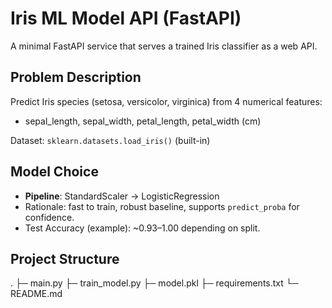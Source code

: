 # Iris ML Model API (FastAPI)

A minimal FastAPI service that serves a trained Iris classifier as a web API.

## Problem Description
Predict Iris species (setosa, versicolor, virginica) from 4 numerical features:
- sepal_length, sepal_width, petal_length, petal_width (cm)

Dataset: `sklearn.datasets.load_iris()` (built-in)

## Model Choice
- **Pipeline**: StandardScaler → LogisticRegression
- Rationale: fast to train, robust baseline, supports `predict_proba` for confidence.
- Test Accuracy (example): ~0.93–1.00 depending on split.

## Project Structure
.
├─ main.py
├─ train_model.py
├─ model.pkl
├─ requirements.txt
└─ README.md